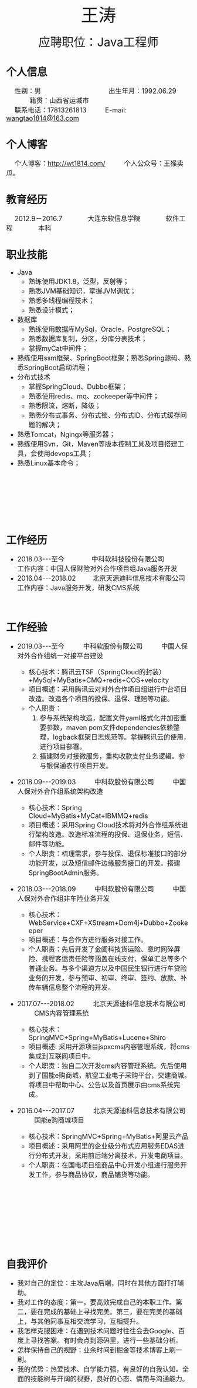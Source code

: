 <center><font size = "8">王涛</font></center>  
<br/>
<center><font size = "6">应聘职位：Java工程师</font></center>

# 个人信息  
<font size = "4.5">&emsp; 性别：男 &emsp;  &emsp; &emsp; &emsp; &emsp; &emsp; &emsp; &emsp;出生年月：1992.06.29 &emsp; &emsp; &emsp;  &emsp;籍贯：山西省运城市</font>  
<font size = "4.5">&emsp; 联系电话：17813261813  &emsp; &emsp;  E-mail: wangtao1814@163.com</font>

# 个人博客  
<font size = "4.5">&emsp; 个人博客：http://wt1814.com/   &emsp; &emsp; 个人公众号：王猴卖瓜。</font>  

# 教育经历  
<font size = "4.5">&emsp; 2012.9－2016.7&emsp; &emsp; &emsp; 大连东软信息学院&emsp; &emsp; &emsp; 软件工程&emsp; &emsp; &emsp; 本科</font>  

# 职业技能  
<font size = "4.5">

* Java  
    * 熟练使用JDK1.8，泛型，反射等；
    * 熟悉JVM基础知识，掌握JVM调优；
    * 熟悉多线程编程技术；
    * 熟悉设计模式；
* 数据库  
    * 熟练使用数据库MySql，Oracle，PostgreSQL；
    * 熟悉数据库复制，分区，分库分表技术；
    * 掌握myCat中间件；
* 熟练使用ssm框架、SpringBoot框架；熟悉Spring源码、熟悉SpringBoot启动流程；
* 分布式技术
    * 掌握SpringCloud、Dubbo框架；
    * 熟悉使用redis、mq、zookeeper等中间件；
    * 熟悉限流，熔断，降级；
    * 熟悉分布式事务、分布式锁、分布式ID、分布式缓存问题的解决；
* 熟悉Tomcat，Ngingx等服务器；
* 熟练使用Svn，Git，Maven等版本控制工具及项目搭建工具，会使用devops工具；
* 熟悉Linux基本命令；

</font>
<br/>
<br/>
<br/>
<br/>
<br/>
<br/>
<br/>

# 工作经历  
<font size = "4.5">

* 2018.03---至今  &emsp; &emsp; &emsp;  中科软科技股份有限公司  
工作内容：中国人保财险对外合作项目组Java服务开发  
* 2016.04---2018.02  &emsp; &emsp;北京天源迪科信息技术有限公司  
工作内容：Java服务开发，研发CMS系统  
</font>


<br/>

# 工作经验  
<font size = "4.5">

* 2019.03---至今 &emsp; &emsp; 中科软股份有限公司 &emsp; &emsp; 中国人保对外合作组统一对接平台建设    
    * 核心技术：腾讯云TSF（SpringCloud的封装）+MySql+MyBatis+CMQ+redis+COS+velocity  
    * 项目概述：采用腾讯云对对外合作项目组进行中台项目改造。改造各个项目的投保、退保、理赔等功能。
    * 个人职责：
        1. 参与系统架构改造，配置文件yaml格式化并加密重要参数，maven pom文件dependencies依赖整理，logback框架日志规范等。掌握腾讯云的使用，进行项目部署。  
        2. 搭建财务对接微服务，重构收款支付业务逻辑。参与银保通农行项目开发。  

* 2018.09---2019.03 &emsp; &emsp; 中科软股份有限公司 &emsp; &emsp; 中国人保对外合作组系统架构改造  
    * 核心技术：Spring Cloud+MyBatis+MyCat+IBMMQ+redis  
    * 项目概述：采用Spring Cloud技术将对外合作组系统进行架构改造。改造标准流程的投保、退保业务，短信、邮件等功能。  
    * 个人职责：梳理需求，参与投保、退保标准接口的部分功能开发，以及短信邮件边缘服务接口的开发。搭建SpringBootAdmin服务。  

* 2018.03---2018.09 &emsp; &emsp; 中科软股份有限公司 &emsp; &emsp; 中国人保对外合作组非车险业务开发  
    * 核心技术：WebService+CXF+XStream+Dom4j+Dubbo+Zookeeper  
    * 项目概述：与合作方进行服务对接工作。  
    * 个人职责：先后开发了金阖科技货运险、意时网碎屏险、携程客运责任险等涵盖在线支付、保单汇总等多个普通业务。与多个渠道方以及中国民生银行进行车贷险业务的开发，参与预审、初审、终审、签约、放款、补传车辆信息整个流程的开发。

* 2017.07---2018.02 &emsp; &emsp; 北京天源迪科信息技术有限公司 &emsp; &emsp; CMS内容管理系统
    * 核心技术：SpringMVC+Spring+MyBatis+Lucene+Shiro  
    * 项目概述: 采用开源项目jspxcms内容管理系统，将cms集成到互联网项目中。  
    * 个人职责：独自二次开发cms内容管理系统。先后使用到了国能e购商城，航空工业电子采购平台，交建商城。将项目中帮助中心、公告以及首页展示由cms系统完成。

* 2016.04---2017.07 &emsp; &emsp; 北京天源迪科信息技术有限公司 &emsp; &emsp; 国能e购商城项目
    * 核心技术：SpringMVC+Spring+MyBatis+阿里云产品  
    * 项目概述：采用阿里的企业级分布式应用服务EDAS进行分布式开发，采用前后端分离技术，开发电商项目。
    * 个人职责：在国电项目组商品中心开发小组进行服务开发工作，参与商品协议，商品铺货等功能。
 
</font>
 
<br/>
<br/>
<br/>
<br/>
<br/>
<br/>
<br/>
<br/>
<br/>

# 自我评价  
<font size = "4.5">

* 我对自己的定位：主攻Java后端，同时在其他方面打打辅助。  
* 我对工作的态度：第一，要高效完成自己的本职工作。第二，要在完成的基础上寻找完美。第三，要在完美的基础上，与其他同事互相交流学习，互相提升。 
* 我怎样克服困难：在遇到技术问题时往往会去Google、百度上寻找答案。有时会点到源码里，进行一些基础分析。   
* 怎样保持自己的视野：业余时间到掘金等技术博客上刷一刷。  
* 我的优势：热爱技术、自学能力强，有良好的自我认知。全面的技能树与开阔的视野，良好的心态、情商与沟通能力。

</font>
 